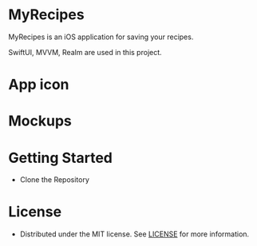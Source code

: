 # MyRecipes

MyRecipes is an iOS application for saving your recipes.

SwiftUI, MVVM, Realm are used in this project.

# App icon

# Mockups

# Getting Started 

* Clone the Repository

# License

* Distributed under the MIT license. See [LICENSE](https://github.com/glitterylungs/MyRecipes/blob/main/LICENSE.md) for more information.

